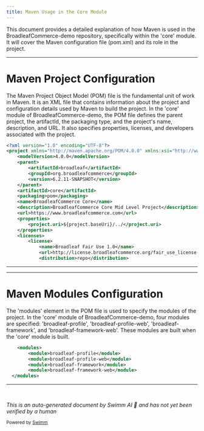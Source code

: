 ```yaml
---
title: Maven Usage in the Core Module
---
```

This document provides a detailed explanation of how Maven is used in the BroadleafCommerce-demo repository, specifically within the 'core' module. It will cover the Maven configuration file (pom.xml) and its role in the project.

<SwmSnippet path="/core/pom.xml" line="1">

---

# Maven Project Configuration

The Maven Project Object Model (POM) file is the fundamental unit of work in Maven. It is an XML file that contains information about the project and configuration details used by Maven to build the project. In the 'core' module of BroadleafCommerce-demo, the POM file defines the parent project, the artifactId, the packaging type, and the project's name, description, and URL. It also specifies properties, licenses, and developers associated with the project.

```xml
<?xml version="1.0" encoding="UTF-8"?>
<project xmlns="http://maven.apache.org/POM/4.0.0" xmlns:xsi="http://www.w3.org/2001/XMLSchema-instance" xsi:schemaLocation="http://maven.apache.org/POM/4.0.0 http://maven.apache.org/maven-v4_0_0.xsd">
    <modelVersion>4.0.0</modelVersion>
    <parent>
        <artifactId>broadleaf</artifactId>
        <groupId>org.broadleafcommerce</groupId>
        <version>6.2.11-SNAPSHOT</version>
    </parent>
    <artifactId>core</artifactId>
    <packaging>pom</packaging>
    <name>BroadleafCommerce Core</name>
    <description>BroadleafCommerce Core Mid Level Project</description>
    <url>https://www.broadleafcommerce.com</url>
    <properties>
        <project.uri>${project.baseUri}/../</project.uri>
    </properties>
    <licenses>
        <license>
            <name>Broadleaf Fair Use 1.0</name>
            <url>http://license.broadleafcommerce.org/fair_use_license-1.0.txt</url>
            <distribution>repo</distribution>
```

---

</SwmSnippet>

<SwmSnippet path="/core/pom.xml" line="34">

---

# Maven Modules Configuration

The 'modules' element in the POM file is used to specify the modules of the project. In the 'core' module of BroadleafCommerce-demo, four modules are specified: 'broadleaf-profile', 'broadleaf-profile-web', 'broadleaf-framework', and 'broadleaf-framework-web'. These modules are built when the 'core' module is built.

```xml
    <modules>
        <module>broadleaf-profile</module>
        <module>broadleaf-profile-web</module>
        <module>broadleaf-framework</module>
        <module>broadleaf-framework-web</module>
  </modules>
```

---

</SwmSnippet>

&nbsp;

*This is an auto-generated document by Swimm AI 🌊 and has not yet been verified by a human*

<SwmMeta version="3.0.0" repo-id="Z2l0aHViJTNBJTNBQnJvYWRsZWFmQ29tbWVyY2UtZGVtbyUzQSUzQWdpbGFkbmF2b3Q=" repo-name="BroadleafCommerce-demo" doc-type="build-tool"><sup>Powered by [Swimm](/)</sup></SwmMeta>
